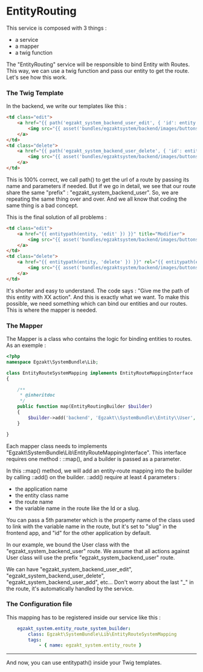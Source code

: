 EntityRouting
=========================

This service is composed with 3 things :
 - a service
 - a mapper
 - a twig function

The "EntityRouting" service will be responsible to bind Entity with Routes. This way, we can use a twig function and pass our entity to get the route.
Let's see how this work.

### The Twig Template

In the backend, we write our templates like this :

```html
<td class="edit">
    <a href="{{ path('egzakt_system_backend_user_edit', { 'id': entity.id }) }}" title="Modifier">
        <img src="{{ asset('bundles/egzaktsystem/backend/images/buttons/edit.png') }}" width="15" height="15" alt="" />
    </a>
</td>
<td class="delete">
    <a href="{{ path('egzakt_system_backend_user_delete', { 'id': entity.id }) }}" rel="{{ path('egzakt_system_backend_user_delete', { 'id': entity.id, 'message': true }) }}" title="{% trans %}Delete{% endtrans %}">
        <img src="{{ asset('bundles/egzaktsystem/backend/images/buttons/delete.png') }}" width="12" height="15" alt="" />
    </a>
</td>
```

This is 100% correct, we call path() to get the url of a route by passing its name and parameters if needed.
But if we go in detail, we see that our route share the same "prefix" : "egzakt_system_backend_user". So, we are repeating the same thing over and over.
And we all know that coding the same thing is a bad concept.

This is the final solution of all problems :

```html
<td class="edit">
    <a href="{{ entitypath(entity, 'edit' }) }}" title="Modifier">
        <img src="{{ asset('bundles/egzaktsystem/backend/images/buttons/edit.png') }}" width="15" height="15" alt="" />
    </a>
</td>
<td class="delete">
    <a href="{{ entitypath(entity, 'delete' }) }}" rel="{{ entitypath(entity, 'delete', {'message': true}) }}" title="{% trans %}Delete{% endtrans %}">
        <img src="{{ asset('bundles/egzaktsystem/backend/images/buttons/delete.png') }}" width="12" height="15" alt="" />
    </a>
</td>
```

It's shorter and easy to understand. The code says : "Give me the path of this entity with XX action". And this is exactly what we want.
To make this possible, we need something which can bind our entities and our routes. This is where the mapper is needed.

### The Mapper

The Mapper is a class who contains the logic for binding entities to routes. As an exemple :

```php
<?php
namespace Egzakt\SystemBundle\Lib;

class EntityRouteSystemMapping implements EntityRouteMappingInterface
{

    /**
     * @inheritdoc
     */
    public function map(EntityRoutingBuilder $builder)
    {
        $builder->add('backend', 'Egzakt\\SystemBundle\\Entity\\User', 'egzakt_system_backend_user', 'id');
    }

}
```

Each mapper class needs to implements "Egzakt\SystemBundle\Lib\EntityRouteMappingInterface". This interface requires one method : ::map(), and a builder is passed as a parameter.

In this ::map() method, we will add an entity-route mapping into the builder by calling ::add() on the builder.
::add() require at least 4 parameters :
 - the application name
 - the entity class name
 - the route name
 - the variable name in the route like the Id or a slug.

You can pass a 5th parameter which is the property name of the class used to link with the variable name in the route, but it's set to "slug" in the frontend app, and "id" for the other application by default.

In our example, we bound the User class with the "egzakt_system_backend_user" route. We assume that all actions against User class will use the prefix "egzakt_system_backend_user" route.

We can have "egzakt_system_backend_user_edit", "egzakt_system_backend_user_delete", "egzakt_system_backend_user_add", etc... Don't worry about the last "_" in the route, it's automatically handled by the service.


### The Configuration file

This mapping has to be registered inside our service like this :
```yaml
    egzakt_system.entity_route_system_builder:
        class: Egzakt\SystemBundle\Lib\EntityRouteSystemMapping
        tags:
            - { name: egzakt_system.entity_route }
```

-------------------

And now, you can use entitypath() inside your Twig templates.
